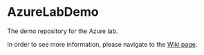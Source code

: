 # AzureLabDemo
The demo repository for the Azure lab.

In order to see more information, please navigate to the [Wiki page](https://github.com/askpt/AzureLabDemo/wiki).
